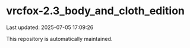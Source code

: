 # vrcfox-2.3_body_and_cloth_edition

Last updated: 2025-07-05 17:09:26

This repository is automatically maintained.
